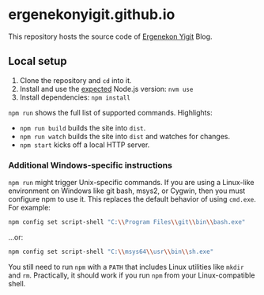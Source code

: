 # ergenekonyigit.github.io

This repository hosts the source code of [Ergenekon Yigit](https://ergenekonyigit.github.io/) Blog.

## Local setup

1. Clone the repository and `cd` into it.
1. Install and use the [expected](https://github.com/ergenekonyigit/ergenekonyigit.github.io/blob/master/.nvmrc) Node.js version: `nvm use`
1. Install dependencies: `npm install`

`npm run` shows the full list of supported commands. Highlights:

- `npm run build` builds the site into `dist`.
- `npm run watch` builds the site into `dist` and watches for changes.
- `npm start` kicks off a local HTTP server.

### Additional Windows-specific instructions

`npm run` might trigger Unix-specific commands. If you are using a Linux-like environment on Windows like git bash, msys2, or Cygwin, then you must configure npm to use it. This replaces the default behavior of using `cmd.exe`. For example:

```sh
npm config set script-shell "C:\\Program Files\\git\\bin\\bash.exe"
```

…or:

```sh
npm config set script-shell "C:\\msys64\\usr\\bin\\sh.exe"
```

You still need to run `npm` with a `PATH` that includes Linux utilities like `mkdir` and `rm`. Practically, it should work if you run `npm` from your Linux-compatible shell.
